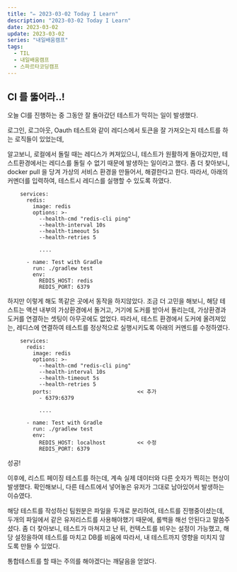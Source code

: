 ```yaml
---
title: "✏️ 2023-03-02 Today I Learn"
description: "2023-03-02 Today I Learn"
date: 2023-03-02
update: 2023-03-02
series: "내일배움캠프"
tags:
  - TIL
  - 내일배움캠프
  - 스파르타코딩캠프
---
```


## CI 를 뚫어라..!

오늘 CI를 진행하는 중 그동안 잘 돌아갔던 테스트가 막히는 일이 발생했다.

로그인, 로그아웃, Oauth 테스트와 같이 레디스에서 토큰을 잘 가져오는지 테스트를 하는 로직들이 있었는데,

알고보니, 로컬에서 돌릴 때는 레디스가 켜져있으니, 테스트가 원활하게 돌아갔지만, 테스트환경에서는 레디스를 돌릴 수 없기 때문에 발생하는 일이라고 했다.
좀 더 찾아보니, docker pull 을 당겨 가상의 서비스 환경을 만들어서, 해결한다고 한다.
따라서, 아래의 커멘더를 입력하여, 테스트시 레디스를 실행할 수 있도록 하였다.

```
    services:
      redis:
        image: redis
        options: >-
          --health-cmd "redis-cli ping"
          --health-interval 10s
          --health-timeout 5s
          --health-retries 5

          ....

      - name: Test with Gradle
        run: ./gradlew test
        env:
          REDIS_HOST: redis
          REDIS_PORT: 6379
```

하지만 이렇게 해도 똑같은 곳에서 동작을 하지않았다. 조금 더 고민을 해보니, 해당 테스트는 액션 내부의 가상환경에서 돌거고, 거기에 도커를 받아서 돌리는데, 가상환경과 도커를 연결하는 셋팅이 아무곳에도 없었다. 따라서, 테스트 환경에서 도커에 올려져있는, 레디스에 연결하여 테스트를 정상적으로 실행시키도록 아래의 커멘드를 수정하였다.

```
    services:
      redis:
        image: redis
        options: >-
          --health-cmd "redis-cli ping"
          --health-interval 10s
          --health-timeout 5s
          --health-retries 5
        ports:                           << 추가
          - 6379:6379

          ....

      - name: Test with Gradle
        run: ./gradlew test
        env:
          REDIS_HOST: localhost          << 수정
          REDIS_PORT: 6379
```

성공!

이후에, 리스트 페이징 테스트를 하는데, 계속 실제 데이터와 다른 숫자가 찍히는 현상이 발생했다.
확인해보니, 다른 테스트에서 넣어놓은 유저가 그대로 남아있어서 발생하는 이슈였다.

해당 테스트를 작성하신 팀원분은 파일을 두개로 분리하여, 테스트를 진행중이셨는데, 두개의 파일에서 같은 유저리스트를 사용해야했기 때문에, 롤백을 해선 안된다고 말씀주셨다.
좀 더 찾아보니, 테스트가 마쳐지고 난 뒤, 컨텍스트를 비우는 설정이 가능했고, 해당 설정을하여 테스트를 마치고 DB를 비움에 따라서, 내 테스트까지 영향을 미치지 않도록 만들 수 있었다.

통합테스트를 할 때는 주의를 해야겠다는 깨달음을 얻었다.
